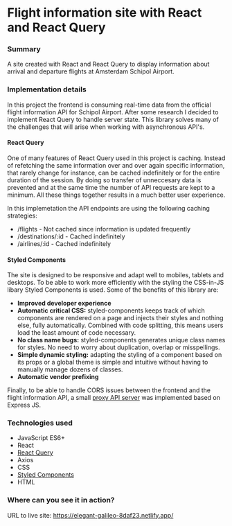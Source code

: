 # Flight information site with React and React Query

### Summary

A site created with React and React Query to display information about arrival and departure flights at Amsterdam Schipol Airport.

### Implementation details

In this project the frontend is consuming real-time data from the official flight information API for Schipol Airport. After some research I decided to implement React Query to handle server state. This library solves many of the challenges that will arise when working with asynchronous API's.

#### React Query

One of many features of React Query used in this project is caching. Instead of refetching the same information over and over again specific information, that rarely change for instance, can be cached indefinitely or for the entire duration of the session. By doing so transfer of unneccesary data is prevented and at the same time the number of API requests are kept to a minimum. All these things together results in a much better user experience.

In this implemetation the API endpoints are using the following caching strategies:

- /flights - Not cached since information is updated frequently
- /destinations/:id - Cached indefinitely
- /airlines/:id - Cached indefinitely

#### Styled Components

The site is designed to be responsive and adapt well to mobiles, tablets and desktops. To be able to work more efficiently with the styling the CSS-in-JS libary Styled Components is used. Some of the benefits of this library are:

- **Improved developer experience**
- **Automatic critical CSS:** styled-components keeps track of which components are rendered on a page and injects their styles and nothing else, fully automatically. Combined with code splitting, this means users load the least amount of code necessary.
- **No class name bugs:** styled-components generates unique class names for styles. No need to worry about duplication, overlap or misspellings.
- **Simple dynamic styling:** adapting the styling of a component based on its props or a global theme is simple and intuitive without having to manually manage dozens of classes.
- **Automatic vendor prefixing**

Finally, to be able to handle CORS issues between the frontend and the flight information API, a small [proxy API server](https://github.com/codebyfredrik/schiphol-flight-information-backend) was implemented based on Express JS.

### Technologies used

- JavaScript ES6+
- React
- [React Query](https://github.com/tannerlinsley/react-query)
- Axios
- CSS
- [Styled Components](https://github.com/styled-components)
- HTML

### Where can you see it in action?

URL to live site: https://elegant-galileo-8daf23.netlify.app/
